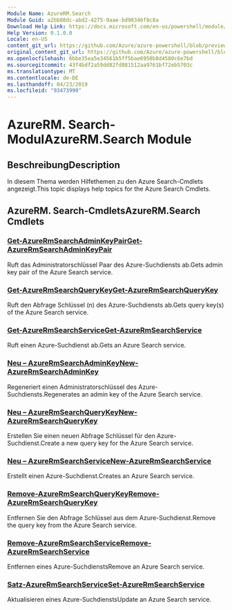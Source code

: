 ```yaml
---
Module Name: AzureRM.Search
Module Guid: a2bb88dc-abd2-4275-9aae-bd98346f8c8a
Download Help Link: https://docs.microsoft.com/en-us/powershell/module/azurerm.search
Help Version: 0.1.0.0
Locale: en-US
content_git_url: https://github.com/Azure/azure-powershell/blob/preview/src/ResourceManager/Search/Commands.Management.Search/help/AzureRM.Search.md
original_content_git_url: https://github.com/Azure/azure-powershell/blob/preview/src/ResourceManager/Search/Commands.Management.Search/help/AzureRM.Search.md
ms.openlocfilehash: 6bbe35ea5e34561b5ff5bae6950b8d4580c6e7bd
ms.sourcegitcommit: 43f4bdf2a59dd82fd881512aa9761bf72eb5703c
ms.translationtype: MT
ms.contentlocale: de-DE
ms.lasthandoff: 04/23/2019
ms.locfileid: "93473990"
---
```

# <span data-ttu-id="ca4ac-101">AzureRM. Search-Modul</span><span class="sxs-lookup"><span data-stu-id="ca4ac-101">AzureRM.Search Module</span></span>
## <span data-ttu-id="ca4ac-102">Beschreibung</span><span class="sxs-lookup"><span data-stu-id="ca4ac-102">Description</span></span>
<span data-ttu-id="ca4ac-103">In diesem Thema werden Hilfethemen zu den Azure Search-Cmdlets angezeigt.</span><span class="sxs-lookup"><span data-stu-id="ca4ac-103">This topic displays help topics for the Azure Search Cmdlets.</span></span>

## <span data-ttu-id="ca4ac-104">AzureRM. Search-Cmdlets</span><span class="sxs-lookup"><span data-stu-id="ca4ac-104">AzureRM.Search Cmdlets</span></span>
### [<span data-ttu-id="ca4ac-105">Get-AzureRmSearchAdminKeyPair</span><span class="sxs-lookup"><span data-stu-id="ca4ac-105">Get-AzureRmSearchAdminKeyPair</span></span>](Get-AzureRmSearchAdminKeyPair.md)
<span data-ttu-id="ca4ac-106">Ruft das Administratorschlüssel Paar des Azure-Suchdiensts ab.</span><span class="sxs-lookup"><span data-stu-id="ca4ac-106">Gets admin key pair of the Azure Search service.</span></span>

### [<span data-ttu-id="ca4ac-107">Get-AzureRmSearchQueryKey</span><span class="sxs-lookup"><span data-stu-id="ca4ac-107">Get-AzureRmSearchQueryKey</span></span>](Get-AzureRmSearchQueryKey.md)
<span data-ttu-id="ca4ac-108">Ruft den Abfrage Schlüssel (n) des Azure-Suchdiensts ab.</span><span class="sxs-lookup"><span data-stu-id="ca4ac-108">Gets query key(s) of the Azure Search service.</span></span>

### [<span data-ttu-id="ca4ac-109">Get-AzureRmSearchService</span><span class="sxs-lookup"><span data-stu-id="ca4ac-109">Get-AzureRmSearchService</span></span>](Get-AzureRmSearchService.md)
<span data-ttu-id="ca4ac-110">Ruft einen Azure-Suchdienst ab.</span><span class="sxs-lookup"><span data-stu-id="ca4ac-110">Gets an Azure Search service.</span></span>

### [<span data-ttu-id="ca4ac-111">Neu – AzureRmSearchAdminKey</span><span class="sxs-lookup"><span data-stu-id="ca4ac-111">New-AzureRmSearchAdminKey</span></span>](New-AzureRmSearchAdminKey.md)
<span data-ttu-id="ca4ac-112">Regeneriert einen Administratorschlüssel des Azure-Suchdiensts.</span><span class="sxs-lookup"><span data-stu-id="ca4ac-112">Regenerates an admin key of the Azure Search service.</span></span>

### [<span data-ttu-id="ca4ac-113">Neu – AzureRmSearchQueryKey</span><span class="sxs-lookup"><span data-stu-id="ca4ac-113">New-AzureRmSearchQueryKey</span></span>](New-AzureRmSearchQueryKey.md)
<span data-ttu-id="ca4ac-114">Erstellen Sie einen neuen Abfrage Schlüssel für den Azure-Suchdienst.</span><span class="sxs-lookup"><span data-stu-id="ca4ac-114">Create a new query key for the Azure Search service.</span></span>

### [<span data-ttu-id="ca4ac-115">Neu – AzureRmSearchService</span><span class="sxs-lookup"><span data-stu-id="ca4ac-115">New-AzureRmSearchService</span></span>](New-AzureRmSearchService.md)
<span data-ttu-id="ca4ac-116">Erstellt einen Azure-Suchdienst.</span><span class="sxs-lookup"><span data-stu-id="ca4ac-116">Creates an Azure Search service.</span></span>

### [<span data-ttu-id="ca4ac-117">Remove-AzureRmSearchQueryKey</span><span class="sxs-lookup"><span data-stu-id="ca4ac-117">Remove-AzureRmSearchQueryKey</span></span>](Remove-AzureRmSearchQueryKey.md)
<span data-ttu-id="ca4ac-118">Entfernen Sie den Abfrage Schlüssel aus dem Azure-Suchdienst.</span><span class="sxs-lookup"><span data-stu-id="ca4ac-118">Remove the query key from the Azure Search service.</span></span>

### [<span data-ttu-id="ca4ac-119">Remove-AzureRmSearchService</span><span class="sxs-lookup"><span data-stu-id="ca4ac-119">Remove-AzureRmSearchService</span></span>](Remove-AzureRmSearchService.md)
<span data-ttu-id="ca4ac-120">Entfernen eines Azure-Suchdiensts</span><span class="sxs-lookup"><span data-stu-id="ca4ac-120">Remove an Azure Search service.</span></span>

### [<span data-ttu-id="ca4ac-121">Satz-AzureRmSearchService</span><span class="sxs-lookup"><span data-stu-id="ca4ac-121">Set-AzureRmSearchService</span></span>](Set-AzureRmSearchService.md)
<span data-ttu-id="ca4ac-122">Aktualisieren eines Azure-Suchdiensts</span><span class="sxs-lookup"><span data-stu-id="ca4ac-122">Update an Azure Search service.</span></span>

